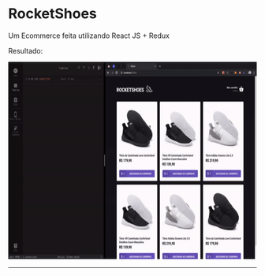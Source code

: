 # RocketShoes

Um Ecommerce feita utilizando React JS + Redux

Resultado:

<center>
<img src="demo.gif" height="400">
</center>

---
